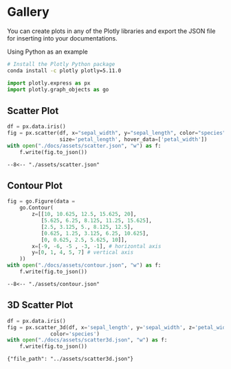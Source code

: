 # Gallery

You can create plots in any of the Plotly libraries and export the JSON file for inserting into your documentations. 

Using Python as an example


```bash
# Install the Plotly Python package
conda install -c plotly plotly=5.11.0
```


```python
import plotly.express as px
import plotly.graph_objects as go
```

## Scatter Plot


```python
df = px.data.iris()
fig = px.scatter(df, x="sepal_width", y="sepal_length", color="species",
                 size='petal_length', hover_data=['petal_width'])
with open("./docs/assets/scatter.json", "w") as f:
    f.write(fig.to_json())
```

```plotly
--8<-- "./assets/scatter.json"
```


## Contour Plot


```python
fig = go.Figure(data =
    go.Contour(
        z=[[10, 10.625, 12.5, 15.625, 20],
           [5.625, 6.25, 8.125, 11.25, 15.625],
           [2.5, 3.125, 5., 8.125, 12.5],
           [0.625, 1.25, 3.125, 6.25, 10.625],
           [0, 0.625, 2.5, 5.625, 10]],
        x=[-9, -6, -5 , -3, -1], # horizontal axis
        y=[0, 1, 4, 5, 7] # vertical axis
    ))
with open("./docs/assets/contour.json", "w") as f:
    f.write(fig.to_json())
```

```plotly
--8<-- "./assets/contour.json"
```

## 3D Scatter Plot


```python
df = px.data.iris()
fig = px.scatter_3d(df, x='sepal_length', y='sepal_width', z='petal_width',
              color='species')
with open("./docs/assets/scatter3d.json", "w") as f:
    f.write(fig.to_json())
```

```plotly
{"file_path": "../assets/scatter3d.json"}
```

